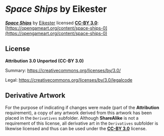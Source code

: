 # *Space Ships* by Eikester

[***Space Ships***](https://opengameart.org/content/space-ships-0) by [Eikester](https://opengameart.org/users/eikester) licensed [**CC-BY 3.0**](https://creativecommons.org/licenses/by/3.0/): [https://opengameart.org/content/space-ships-0](https://opengameart.org/content/space-ships-0)

## License
**Attribution 3.0 Unported (CC-BY 3.0)**

Summary: https://creativecommons.org/licenses/by/3.0/

Legal: https://creativecommons.org/licenses/by/3.0/legalcode

## Derivative Artwork

For the purpose of indicating if changes were made (part of the **Attribution** requirement), a copy of any artwork derived from this artwork has been placed in the `Derivatives` subfolder. Although **ShareAlike** is not a requirement of this license, all derivative art in the `Derivatives` subfolder is likewise licensed and thus can be used under the [**CC-BY 3.0**](https://creativecommons.org/licenses/by/3.0/) license.